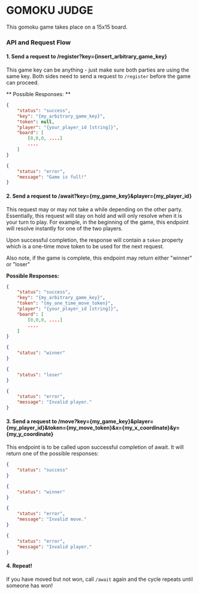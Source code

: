# GOMOKU JUDGE

This gomoku game takes place on a 15x15 board.

### API and Request Flow 

#### 1. Send a request to /register?key={insert_arbitrary_game_key}

This game key can be anything - just make sure both parties are using the same key. Both sides need to send a request to `/register` before the game can proceed. 

** Possible Responses: ** 
```json
{
    "status": "success",
    "key": "{my_arbitrary_game_key}",
    "token": null,
    "player": "{your_player_id [string]}",
    "board": [
        [0,0,0, ....]
        ....
    ]
}
```
```json
{
    "status": "error",
    "message": "Game is full!"
}
```
#### 2. Send a request to /await?key={my_game_key}&player={my_player_id}

This request may or may not take a while depending on the other party. Essentially, this request will stay on hold and will only resolve when it is your turn to play. For example, in the beginning of the game, this endpoint will resolve instantly for one of the two players.  

Upon successful completion, the response will contain a `token` property which is a one-time move token to be used for the next request.

Also note, if the game is complete, this endpoint may return either "winner" or "loser"

**Possible Responses:**
```json
{
    "status": "success",
    "key": "{my_arbitrary_game_key}",
    "token": "{my_one_time_move_token}",
    "player": "{your_player_id [string]}",
    "board": [
        [0,0,0, ....]
        ....
    ]
}
```
```json
{
    "status": "winner"
}
```
```json
{
    "status": "loser"
}
```
```json
{
    "status": "error",
    "message": "Invalid player."
}
```

#### 3. Send a request to /move?key={my_game_key}&player={my_player_id}&token={my_move_token}&x={my_x_coordinate}&y={my_y_coordinate}
This endpoint is to be called upon successful completion of await. It will return one of the possible responses:
```json
{
    "status": "success"
}
``` 
```json
{
    "status": "winner"
}
``` 
```json
{
    "status": "error", 
    "message": "Invalid move."
}
``` 
```json
{
    "status": "error", 
    "message": "Invalid player."
}
``` 
#### 4. Repeat!
If you have moved but not won, call `/await` again and the cycle repeats until someone has won!